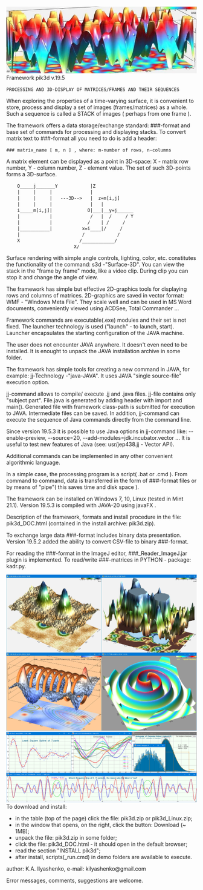 ![head](/assets/images/830x290.jpg)
Framework pik3d v.19.5

    PROCESSING AND 3D-DISPLAY OF MATRICES/FRAMES AND THEIR SEQUENCES

When exploring the properties of a time-varying surface, it is convenient
to store, process and display a set of images (frames/matrices) as a whole.
Such a sequence is called a STACK of images ( perhaps from one frame ).

The framework offers a data storage/exchange standard: ###-format and
base set of commands for processing and displaying stacks.
To convert matrix text to ###-format all you need to do is add a header:

    ### matrix_name [ m, n ] , where: m-number of rows, n-columns

A matrix element can be displayed as a point in 3D-space:
X - matrix row number, Y - column number, Z - element value.
The set of such 3D-points forms a 3D-surface.

        O_____j_______Y            |Z
        |     |     |              |
        |     |     |   ---3D-->   |  z=m[i,j]
        |     |     |              |   |
        i_____m[i,j]|             O|___|__y=j______
        |           |              /   |  /     / Y
        |           |             /    | /     /
        |___________|           x=i____|/     /
        |                       /            /
        X                      /____________/
                             X/

Surface rendering with simple angle controls, lighting, color, etc.
constitutes the functionality of the command: s3d -"Surface-3D".
You can view the stack in the "frame by frame" mode, like a video clip.
During clip you can stop it and change the angle of view.

The framework has simple but effective 2D-graphics tools for displaying
rows and columns of matrices. 2D-graphics are saved in vector format:
WMF - "Windows Meta File". They scale well and can be used in MS Word
documents, conveniently viewed using ACDSee, Total Commander<F3> ...

Framework commands are executable(.exe) modules and their set is not fixed.
The launcher technology is used ("launch" - to launch, start). Launcher
encapsulates the starting configuration of the JAVA machine.

The user does not encounter JAVA anywhere. It doesn't even need to be installed.
It is enought to unpack the JAVA installation archive in some folder.

The framework has simple tools for creating a new command in JAVA, for example:
jj-Technology -"java-JAVA". It uses JAVA "single source-file" execution option.

jj-command allows to compile/ execute .jj and .java files. jj-file contains
only "subject part". File.java is generated by adding header with import and main().
Generated file with framework class-path is submitted for execution to JAVA.
Intermediate files can be saved. In addition, jj-command can execute the sequence
of Java commands directly from the command line.

Since version 19.5.3 it is possible to use Java options in jj-command like:
--enable-preview, --source=20, --add-modules=jdk.incubator.vector ...
It is useful to test new features of Java (see: usr/jep438.jj - Vector API).

Additional commands can be implemented in any other convenient algorithmic language.

In a simple case, the processing program is a script( .bat or .cmd ).
From command to command, data is transferred in the form of ###-format files
or by means of "pipe"( this saves time and disk space ).

The framework can be installed on Windows 7, 10, Linux (tested in Mint 21.1).
Version 19.5.3 is compiled with JAVA-20 using javaFX .

Description of the framework, formats and install procedure in the file:
pik3d_DOC.html (contained in the install archive: pik3d.zip).

To exchange large data ###-format includes binary data presentation.
Version 19.5.2 added the ability to convert CSV-file to binary ###-format.

For reading the ###-format in the ImageJ editor, ###_Reader_ImageJ.jar plugin
is implemented. To read/write ###-matrices in PYTHON - package: kadr.py.

![4_view](/assets/images/4view.jpg)
![minMAJ](/assets/images/2dgra.png)
To download and install:
  - in the table (top of the page) click the file: pik3d.zip or pik3d_Linux.zip;
  - in the window that opens, on the right, click the button: Download (~ 1MB);
  - unpack the file: pik3d.zip in some folder;
  - click the file: pik3d_DOC.html - it should open in the default browser;
  - read the section "INSTALL pik3d";
  - after install, scripts(_run.cmd) in demo folders are available to execute.

<p>author: K.A. Ilyashenko, e-mail: kilyashenko@gmail.com</p>
Error messages, comments, suggestions  are  welcome.
